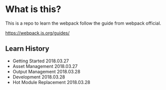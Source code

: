 # What is this?
This is a repo to learn the webpack follow the guide from webpack official.

https://webpack.js.org/guides/

## Learn History
- Getting Started 2018.03.27
- Asset Management 2018.03.27
- Output Management 2018.03.28
- Development 2018.03.28
- Hot Module Replacement 2018.03.28


